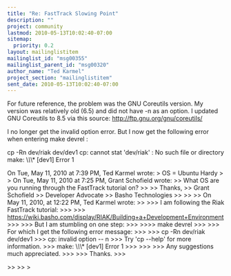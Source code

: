```yaml
---
title: "Re: FastTrack Slowing Point"
description: ""
project: community
lastmod: 2010-05-13T10:02:40-07:00
sitemap:
  priority: 0.2
layout: mailinglistitem
mailinglist_id: "msg00355"
mailinglist_parent_id: "msg00320"
author_name: "Ted Karmel"
project_section: "mailinglistitem"
sent_date: 2010-05-13T10:02:40-07:00
---
```



For future reference, the problem was the GNU Coreutils version. My
version was relatively old (6.5) and did not have -n as an option. I
updated GNU Coreutils to 8.5 via this source:
http://ftp.gnu.org/gnu/coreutils/

I no longer get the invalid option error. But I now get the following
error when entering make devrel :

cp -Rn dev/riak dev/dev1
cp: cannot stat 'dev/riak' : No such file or directory
make: \\*\\*\\* [dev1] Error 1


On Tue, May 11, 2010 at 7:39 PM, Ted Karmel  wrote:
&gt; OS = Ubuntu Hardy
&gt;
&gt; On Tue, May 11, 2010 at 7:25 PM, Grant Schofield  wrote:
&gt;&gt; What OS are you running through the FastTrack tutorial on?
&gt;&gt;
&gt;&gt; Thanks,
&gt;&gt; Grant Schofield
&gt;&gt; Developer Advocate
&gt;&gt; Basho Technologies
&gt;&gt;
&gt;&gt;
&gt;&gt; On May 11, 2010, at 12:22 PM, Ted Karmel wrote:
&gt;&gt;
&gt;&gt;&gt; I am following the Riak FastTrack tutorial:
&gt;&gt;&gt;
&gt;&gt;&gt; https://wiki.basho.com/display/RIAK/Building+a+Development+Environment
&gt;&gt;&gt;
&gt;&gt;&gt; But I am stumbling on one step:
&gt;&gt;&gt;
&gt;&gt;&gt;&gt; make devrel
&gt;&gt;&gt;
&gt;&gt;&gt; For which I get the following error message:
&gt;&gt;&gt;
&gt;&gt;&gt; cp -Rn dev/riak dev/dev1
&gt;&gt;&gt; cp: invalid option -- n
&gt;&gt;&gt; Try 'cp --help' for more information.
&gt;&gt;&gt; make: \\*\\*\\* [dev1] Error 1
&gt;&gt;&gt;
&gt;&gt;&gt;
&gt;&gt;&gt; Any suggestions much appreciated.
&gt;&gt;&gt;
&gt;&gt;&gt; Thanks.
&gt;&gt;&gt;

&gt;&gt;
&gt;&gt;
&gt;

